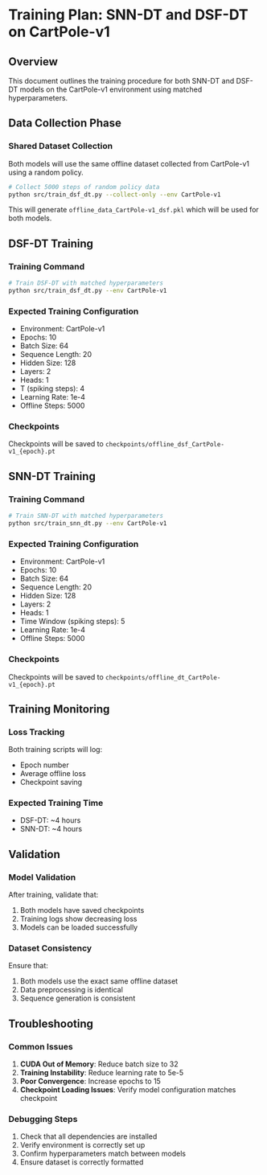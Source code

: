 # Training Plan: SNN-DT and DSF-DT on CartPole-v1

## Overview
This document outlines the training procedure for both SNN-DT and DSF-DT models on the CartPole-v1 environment using matched hyperparameters.

## Data Collection Phase

### Shared Dataset Collection
Both models will use the same offline dataset collected from CartPole-v1 using a random policy.

```bash
# Collect 5000 steps of random policy data
python src/train_dsf_dt.py --collect-only --env CartPole-v1
```

This will generate `offline_data_CartPole-v1_dsf.pkl` which will be used for both models.

## DSF-DT Training

### Training Command
```bash
# Train DSF-DT with matched hyperparameters
python src/train_dsf_dt.py --env CartPole-v1
```

### Expected Training Configuration
- Environment: CartPole-v1
- Epochs: 10
- Batch Size: 64
- Sequence Length: 20
- Hidden Size: 128
- Layers: 2
- Heads: 1
- T (spiking steps): 4
- Learning Rate: 1e-4
- Offline Steps: 5000

### Checkpoints
Checkpoints will be saved to `checkpoints/offline_dsf_CartPole-v1_{epoch}.pt`

## SNN-DT Training

### Training Command
```bash
# Train SNN-DT with matched hyperparameters
python src/train_snn_dt.py --env CartPole-v1
```

### Expected Training Configuration
- Environment: CartPole-v1
- Epochs: 10
- Batch Size: 64
- Sequence Length: 20
- Hidden Size: 128
- Layers: 2
- Heads: 1
- Time Window (spiking steps): 5
- Learning Rate: 1e-4
- Offline Steps: 5000

### Checkpoints
Checkpoints will be saved to `checkpoints/offline_dt_CartPole-v1_{epoch}.pt`

## Training Monitoring

### Loss Tracking
Both training scripts will log:
- Epoch number
- Average offline loss
- Checkpoint saving

### Expected Training Time
- DSF-DT: ~4 hours
- SNN-DT: ~4 hours

## Validation

### Model Validation
After training, validate that:
1. Both models have saved checkpoints
2. Training logs show decreasing loss
3. Models can be loaded successfully

### Dataset Consistency
Ensure that:
1. Both models use the exact same offline dataset
2. Data preprocessing is identical
3. Sequence generation is consistent

## Troubleshooting

### Common Issues
1. **CUDA Out of Memory**: Reduce batch size to 32
2. **Training Instability**: Reduce learning rate to 5e-5
3. **Poor Convergence**: Increase epochs to 15
4. **Checkpoint Loading Issues**: Verify model configuration matches checkpoint

### Debugging Steps
1. Check that all dependencies are installed
2. Verify environment is correctly set up
3. Confirm hyperparameters match between models
4. Ensure dataset is correctly formatted